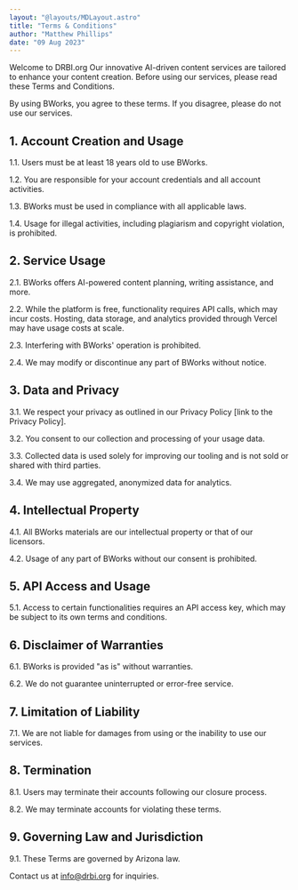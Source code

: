 ```yaml
---
layout: "@layouts/MDLayout.astro"
title: "Terms & Conditions"
author: "Matthew Phillips"
date: "09 Aug 2023"
---
```


Welcome to DRBI.org Our innovative AI-driven content services are tailored to enhance your content creation. Before using our services, please read these Terms and Conditions.

By using BWorks, you agree to these terms. If you disagree, please do not use our services.

## 1. Account Creation and Usage

1.1. Users must be at least 18 years old to use BWorks.

1.2. You are responsible for your account credentials and all account activities.

1.3. BWorks must be used in compliance with all applicable laws.

1.4. Usage for illegal activities, including plagiarism and copyright violation, is prohibited.

## 2. Service Usage

2.1. BWorks offers AI-powered content planning, writing assistance, and more.

2.2. While the platform is free, functionality requires API calls, which may incur costs. Hosting, data storage, and analytics provided through Vercel may have usage costs at scale.

2.3. Interfering with BWorks' operation is prohibited.

2.4. We may modify or discontinue any part of BWorks without notice.

## 3. Data and Privacy

3.1. We respect your privacy as outlined in our Privacy Policy [link to the Privacy Policy].

3.2. You consent to our collection and processing of your usage data.

3.3. Collected data is used solely for improving our tooling and is not sold or shared with third parties.

3.4. We may use aggregated, anonymized data for analytics.

## 4. Intellectual Property

4.1. All BWorks materials are our intellectual property or that of our licensors.

4.2. Usage of any part of BWorks without our consent is prohibited.

## 5. API Access and Usage

5.1. Access to certain functionalities requires an API access key, which may be subject to its own terms and conditions.

## 6. Disclaimer of Warranties

6.1. BWorks is provided "as is" without warranties.

6.2. We do not guarantee uninterrupted or error-free service.

## 7. Limitation of Liability

7.1. We are not liable for damages from using or the inability to use our services.

## 8. Termination

8.1. Users may terminate their accounts following our closure process.

8.2. We may terminate accounts for violating these terms.

## 9. Governing Law and Jurisdiction

9.1. These Terms are governed by Arizona law.

Contact us at info@drbi.org for inquiries.
